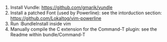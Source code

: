 1. Install Vundle: https://github.com/gmarik/vundle
2. Install a patched Font (used by Powerline): see the intorduction section: https://github.com/Lokaltog/vim-powerline
3. Run :BundleInstall inside vim 
4. Manually compile the C extension for the Command-T plugin: see the Readme within bundle/Command-T
